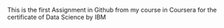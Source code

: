 This is the first Assignment in Github from my course in Coursera for the certificate of Data Science by IBM
